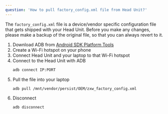 ```yaml
---
question: 'How to pull factory_config.xml file from Head Unit?'
---
```

The `factory_config.xml` file is a device/vendor specific configuration file that gets shipped with your Head Unit. Before you make any changes, please make a backup of the original file, so that you can always revert to it.

1. Download ADB from [Android SDK Platform Tools](https://developer.android.com/tools/releases/platform-tools)
2. Create a Wi-Fi hotspot on your phone
3. Connect Head Unit and your laptop to that Wi-Fi hotspot
4. Connect to the Head Unit with ADB
    ```sh
    adb connect IP:PORT
    ```
5. Pull the file into your laptop
    ```sh
    adb pull /mnt/vendor/persist/OEM/zxw_factory_config.xml
    ```
6. Disconnect
    ```sh
    adb disconnect
    ```
